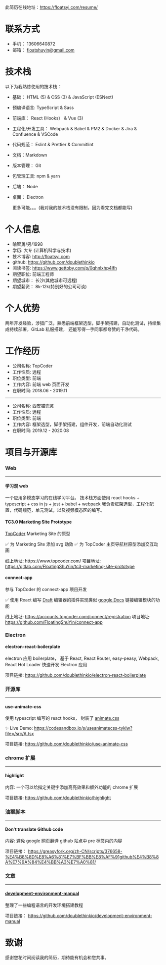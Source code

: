 此简历在线地址：https://floatsyi.com/resume/

# 联系方式

- 手机： 13606640872
- 邮箱： floatshuyin@gmail.com

# 技术栈

以下为我熟练使用的技术栈：

- 基础： HTML (5) & CSS (3) & JavaScript (ESNext)

- 预编译语言: TypeScript & Sass

- 前端库： React (Hooks） & Vue (3)

- 工程化/开发工具： Webpack & Babel & PM2 & Docker & Jira & Confluence & VSCode

- 代码规范： Eslint & Prettier & Commitlint

- 文档：Markdown

- 版本管理： Git

- 包管理工具: npm & yarn

- 后端： Node

- 桌面： Electron

    更多可能。。。(我对我的技术栈没有限制，因为看完文档都能写)


# 个人信息

- 喻智勇/男/1998
- 学历: 大专 (计算机科学与技术)
- 技术博客: http://floatsyi.com
- github: https://github.com/doublethinkio
- 阅读书签: https://www.gettoby.com/p/0qhnlxhp4lfh
- 期望职位: 前端工程师
- 期望城市： 长沙(其他城市可远程)
- 期望薪资： 8k-12k(特别好的公司可谈)

# 个人优势

两年开发经验，涉猎广泛，熟悉前端框架选型，脚手架搭建，自动化测试，持续集成持续部署，GitLab 私服搭建， 还能写得一手同事都夸赞的干净代码。

# 工作经历
- 公司名称: TopCoder
- 工作性质: 远程
- 职位类型: 前端
- 工作内容: 前端 web 页面开发
- 在职时间: 2018.06 - 2019.11

---

- 公司名称: 西安猫兜灵
- 工作性质: 远程
- 职位类型: 前端
- 工作内容: 框架选型，脚手架搭建，组件开发，前端自动化测试
- 在职时间: 2019.12 - 2020.08

# 项目与开源库

### Web
---

#### 学习观 web

一个应用多模态学习的在线学习平台。
技术栈方面使用 react hooks + typescript + css in js + jest + babel + webpack
我负责框架选型，工程化配置，代码规范，单元测试，以及视频模态区的编写。

#### TC3.0 Marketing Site Prototype

[TopCoder](https://www.topcoder.com/) Marketing Site 的原型

<!-- ![TC3.0 Marketing Site Prototype](http://r.photo.store.qq.com/psb?/V12iDrZG1mzmnh/C06u07I*SDss6n39zE3z8CpccUkdotODnkHqsLEoaYY!/r/dL8AAAAAAAAA) -->

✅ 为 Marketing Site 添加 svg 动效
✅ 为 TopCoder 主页导航栏原型添加交互动画

线上地址: https://www.topcoder.com/
项目地址: https://gitlab.com/FloatingShuYin/tc3-marketing-site-prototype



#### connect-app

参与 TopCoder 的 connect-app 项目开发

✅ 使用 React 编写 [Draft](https://github.com/facebook/draft-js) 编辑器的插件实现类似 [google Docs](https://docs.google.com/) 链接编辑模块的功能

线上地址: https://accounts.topcoder.com/connect/registration
项目地址: https://github.com/FloatingShuYin/connect-app

<!-- ![connect-app](http://r.photo.store.qq.com/psb?/V12iDrZG1mzmnh/wrc4z6zDDNV8VimyuRFO2Clyfl4hcFrMqA7XKFd*FLE!/r/dL4AAAAAAAAA) -->


###  Electron

#### electron-react-boilerplate

electron 应用 boilerplate， 基于 React, React Router, easy-peasy,  Webpack, React Hot Loader 快速开发 Electron 应用

项目链接: https://github.com/doublethinkio/electron-react-boilerplate


### 开源库
---

#### use-animate-css

使用 typescript 编写的 react hooks， 封装了 [animate.css](https://github.com/animate-css/animate.css)

<!-- ![use-animate-css](http://r.photo.store.qq.com/psc?/V12iDrZG1mzmnh/45NBuzDIW489QBoVep5mcQT0IQX.0EeTUiooW9oLOmRu*uIwbtLEoj8CdsvU3Xrj9lzTulXRfFMthIw*ndyATeHpjjdOqXWgkVWAAQMf0v0!/r) -->

✨ Live Demo: https://codesandbox.io/s/useanimatecss-tyklw?file=/src/A.tsx

项目链接: https://github.com/doublethinkio/use-animate-css

### chrome 扩展
---
#### highlight
内容: 一个可以给指定关键字添加高亮效果和额外功能的 chrome 扩展

项目链接: https://github.com/doublethinkio/highlight

### 油猴脚本
---
#### Don't translate Github code
内容: 避免 google 网页翻译 github 站点中 pre 标签内的内容

项目链接： https://greasyfork.org/zh-CN/scripts/376658-%E4%B8%8D%E8%A6%81%E7%BF%BB%E8%AF%91github%E4%B8%8A%E7%9A%84%E4%BB%A3%E7%A0%81/

### 文章

---

#### [development-environment-manual](https://github.com/doublethinkio/development-environment-manual)

整理了一些编程语言的开发环境搭建教程

项目链接： https://github.com/doublethinkio/development-environment-manual

<!-- ![](http://r.photo.store.qq.com/psc?/V12iDrZG1mzmnh/45NBuzDIW489QBoVep5mcfw9K2IdsrrOKEaHq1niMRNj0fupmlZTVsQOXT87hBzMdGTgicFc4EPF10aNTf5w1OSsj3Jm3JmeG2vhLPEvrYI!/r) -->

# 致谢

感谢您花时间阅读我的简历，期待能有机会和您共事。
